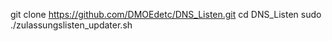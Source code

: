 git clone https://github.com/DMOEdetc/DNS_Listen.git
cd DNS_Listen
sudo ./zulassungslisten_updater.sh
